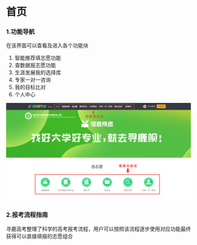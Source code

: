 # 首页

### 1.功能导航

在该界面可以查看及进入各个功能块

1. 智能推荐填志愿功能 
2. 查数据报志愿功能 
3. 生涯发展我的选择库 
4. 专家一对一咨询 
5. 我的目标比对 
6. 个人中心

![](.gitbook/assets/07%20%281%29.png)

### 2.报考流程指南

寻鹿高考整理了科学的高考报考流程，用户可以按照该流程逐步使用对应功能最终获得可以直接填报的志愿组合


